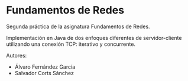 # Fundamentos de Redes

Segunda práctica de la asignatura Fundamentos de Redes.

Implementación en Java de dos enfoques diferentes de servidor-cliente utilizando una conexión TCP: iterativo y concurrente.

Autores:
* Álvaro Fernández García
* Salvador Corts Sánchez
